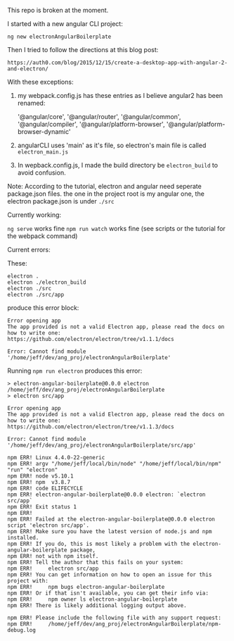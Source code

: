 This repo is broken at the moment.

I started with a new angular CLI project: 

    ng new electronAngularBoilerplate

Then I tried to follow the directions at this blog post:

    https://auth0.com/blog/2015/12/15/create-a-desktop-app-with-angular-2-and-electron/
    
With these exceptions:

1. my webpack.config.js has these entries as I believe angular2 has been renamed:

    '@angular/core',
    '@angular/router',
    '@angular/common',
    '@angular/compiler',
    '@angular/platform-browser',
    '@angular/platform-browser-dynamic'

2. angularCLI uses 'main' as it's file, so electron's main file is called `electron_main.js`

3. In wepback.config.js, I made the build directory be `electron_build` to avoid confusion.

Note: According to the tutorial, electron and angular need seperate package.json files. the one in the project root is my angular one, the electron package.json is under `./src`

Currently working:

`ng serve` works fine 
`npm run watch` works fine (see scripts or the tutorial for the webpack command)


Current errors:

These:

    electron .
    electron ./electron_build
    electron ./src
    electron ./src/app

produce this error block:

    Error opening app
    The app provided is not a valid Electron app, please read the docs on how to write one:
    https://github.com/electron/electron/tree/v1.1.1/docs

    Error: Cannot find module '/home/jeff/dev/ang_proj/electronAngularBoilerplate'


Running `npm run electron` produces this error:


    > electron-angular-boilerplate@0.0.0 electron /home/jeff/dev/ang_proj/electronAngularBoilerplate
    > electron src/app

    Error opening app
    The app provided is not a valid Electron app, please read the docs on how to write one:
    https://github.com/electron/electron/tree/v1.1.3/docs

    Error: Cannot find module '/home/jeff/dev/ang_proj/electronAngularBoilerplate/src/app'

    npm ERR! Linux 4.4.0-22-generic
    npm ERR! argv "/home/jeff/local/bin/node" "/home/jeff/local/bin/npm" "run" "electron"
    npm ERR! node v5.10.1
    npm ERR! npm  v3.8.7
    npm ERR! code ELIFECYCLE
    npm ERR! electron-angular-boilerplate@0.0.0 electron: `electron src/app`
    npm ERR! Exit status 1
    npm ERR! 
    npm ERR! Failed at the electron-angular-boilerplate@0.0.0 electron script 'electron src/app'.
    npm ERR! Make sure you have the latest version of node.js and npm installed.
    npm ERR! If you do, this is most likely a problem with the electron-angular-boilerplate package,
    npm ERR! not with npm itself.
    npm ERR! Tell the author that this fails on your system:
    npm ERR!     electron src/app
    npm ERR! You can get information on how to open an issue for this project with:
    npm ERR!     npm bugs electron-angular-boilerplate
    npm ERR! Or if that isn't available, you can get their info via:
    npm ERR!     npm owner ls electron-angular-boilerplate
    npm ERR! There is likely additional logging output above.

    npm ERR! Please include the following file with any support request:
    npm ERR!     /home/jeff/dev/ang_proj/electronAngularBoilerplate/npm-debug.log

